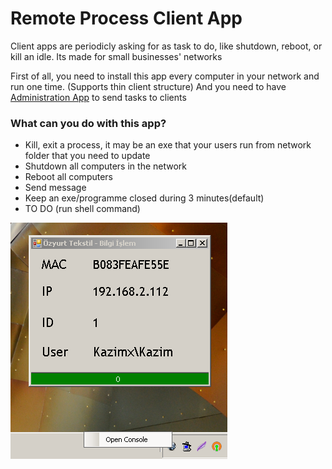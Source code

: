 # Remote Process Client App
Client apps are periodicly asking for as task to do, like shutdown, reboot, or kill an idle. Its made for small businesses' networks

First of all, you need to install this app every computer in your network and run one time. (Supports thin client structure)
And you need to have [Administration App](https://github.com/ugurozpinar/Remote-Process-Admin) to send tasks to clients

### What can you do with this app?
* Kill, exit a process, it may be an exe that your users run from network folder that you need to update
* Shutdown all computers in the network
* Reboot all computers
* Send message
* Keep an exe/programme closed during 3 minutes(default)
* TO DO (run shell command)

![alt tag](https://raw.githubusercontent.com/ugurozpinar/Remote-Process/master/ss/ss1.png)